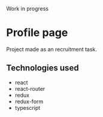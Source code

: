  Work in progress

# Profile page

Project made as an recruitment task. 
  

## Technologies used

- react
- react-router
- redux
- redux-form
- typescript